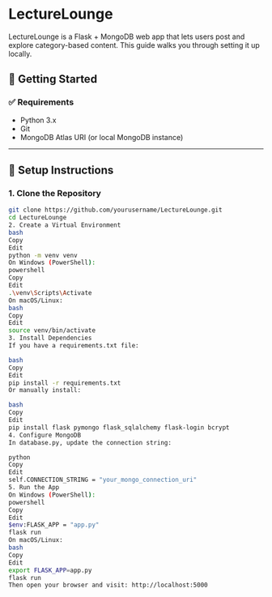 # LectureLounge

LectureLounge is a Flask + MongoDB web app that lets users post and explore category-based content. This guide walks you through setting it up locally.

## 🚀 Getting Started

### ✅ Requirements

- Python 3.x  
- Git  
- MongoDB Atlas URI (or local MongoDB instance)

---

## 🧰 Setup Instructions

### 1. Clone the Repository

```bash
git clone https://github.com/yourusername/LectureLounge.git
cd LectureLounge
2. Create a Virtual Environment
bash
Copy
Edit
python -m venv venv
On Windows (PowerShell):
powershell
Copy
Edit
.\venv\Scripts\Activate
On macOS/Linux:
bash
Copy
Edit
source venv/bin/activate
3. Install Dependencies
If you have a requirements.txt file:

bash
Copy
Edit
pip install -r requirements.txt
Or manually install:

bash
Copy
Edit
pip install flask pymongo flask_sqlalchemy flask-login bcrypt
4. Configure MongoDB
In database.py, update the connection string:

python
Copy
Edit
self.CONNECTION_STRING = "your_mongo_connection_uri"
5. Run the App
On Windows (PowerShell):
powershell
Copy
Edit
$env:FLASK_APP = "app.py"
flask run
On macOS/Linux:
bash
Copy
Edit
export FLASK_APP=app.py
flask run
Then open your browser and visit: http://localhost:5000
